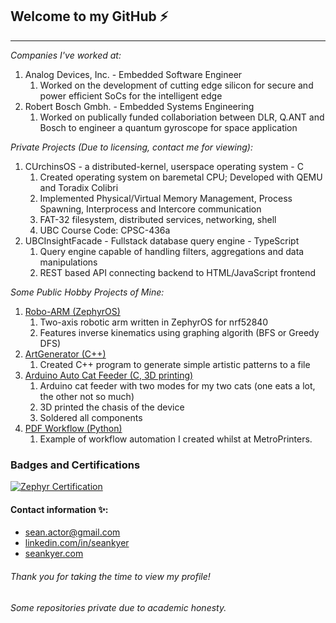 ## Welcome to my GitHub ⚡
-------------------------------------
*Companies I've worked at:*
1. Analog Devices, Inc. - Embedded Software Engineer
   1. Worked on the development of cutting edge silicon for secure and power efficient SoCs for the intelligent edge
2. Robert Bosch Gmbh. - Embedded Systems Engineering
   1. Worked on publically funded collaboriation between DLR, Q.ANT and Bosch to engineer a quantum gyroscope for space application

*Private Projects (Due to licensing, contact me for viewing):*
1. CUrchinsOS - a distributed-kernel, userspace operating system - C
   1. Created operating system on baremetal CPU; Developed with QEMU and Toradix Colibri
   2. Implemented Physical/Virtual Memory Management, Process Spawning, Interprocess and Intercore communication
   3. FAT-32 filesystem, distributed services, networking, shell
   4. UBC Course Code: CPSC-436a
2. UBCInsightFacade - Fullstack database query engine - TypeScript
   1. Query engine capable of handling filters, aggregations and data manipulations
   2. REST based API connecting backend to HTML/JavaScript frontend

*Some Public Hobby Projects of Mine:*
1. [Robo-ARM (ZephyrOS)](https://github.com/seankyer/Robo-ARM)
   1. Two-axis robotic arm written in ZephyrOS for nrf52840
   2. Features inverse kinematics using graphing algorith (BFS or Greedy DFS)
3. [ArtGenerator (C++)](https://github.com/seankyer/ArtGenerator)
   1. Created C++ program to generate simple artistic patterns to a file
4. [Arduino Auto Cat Feeder (C, 3D printing)](https://github.com/seankyer/AutoCatFeeder)
   1. Arduino cat feeder with two modes for my two cats (one eats a lot, the other not so much)
   2. 3D printed the chasis of the device
   3. Soldered all components
5. [PDF Workflow (Python)](https://github.com/seankyer/csv_pdf_workflow)
   1. Example of workflow automation I created whilst at MetroPrinters.

### Badges and Certifications
[![Zephyr Certification](https://images.credly.com/images/a77b7f85-70b0-42ab-9519-67ee509fbc0c/image.png)](https://www.credly.com/badges/7adc14bd-5d9e-4de2-bd75-387dfe34324d/public_url)

#### Contact information ✨:
* sean.actor@gmail.com
* [linkedin.com/in/seankyer](linkedin.com/in/seankyer)
* [seankyer.com](seankyer.com)

###### Thank you for taking the time to view my profile!
###### Some repositories private due to academic honesty.
